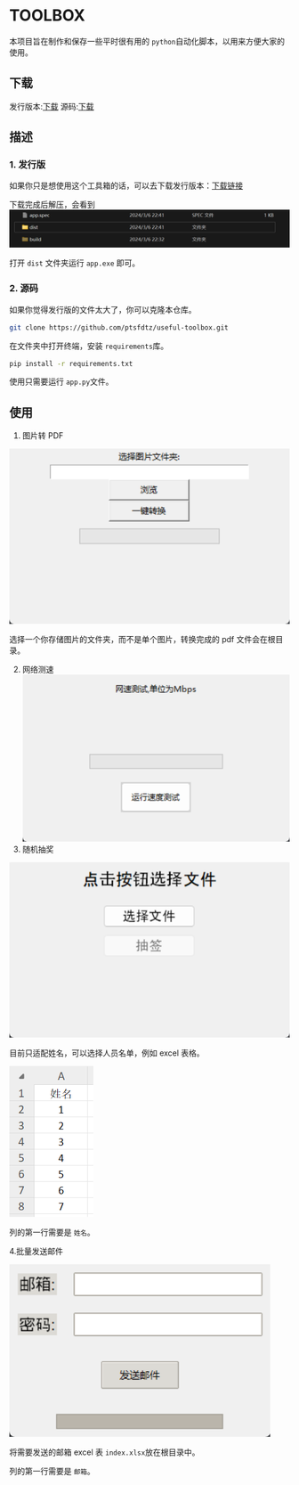 # TOOLBOX

本项目旨在制作和保存一些平时很有用的 `python`自动化脚本，以用来方便大家的使用。

## 下载

发行版本:[下载](https://github.com/ptsfdtz/useful-toolbox/releases/download/0.1.3/Toolbox-0.1.3-x86_64-pc-windows.zip)
源码:[下载](https://github.com/ptsfdtz/useful-toolbox/archive/refs/tags/0.0.4.zip)

## 描述

### 1. 发行版

如果你只是想使用这个工具箱的话，可以去下载发行版本：[下载链接](https://github.com/ptsfdtz/useful-toolbox/releases/download/0.1.3/Toolbox-0.1.3-x86_64-pc-windows.zip)

下载完成后解压，会看到![1709771126585](image/README/1709771126585.png)

打开 `dist` 文件夹运行 `app.exe` 即可。

### 2. 源码

如果你觉得发行版的文件太大了，你可以克隆本仓库。

```sh
git clone https://github.com/ptsfdtz/useful-toolbox.git
```

在文件夹中打开终端，安装 `requirements`库。

```sh
pip install -r requirements.txt
```

使用只需要运行 `app.py`文件。

## 使用

1. 图片转 PDF

![1709771690762](image/README/1709771690762.png)

选择一个你存储图片的文件夹，而不是单个图片，转换完成的 pdf 文件会在根目录。

2. 网络测速
   ![1709771717467](image/README/1709771717467.png)
3. 随机抽奖

![1709772046310](image/README/1709772046310.png)

目前只适配姓名，可以选择人员名单，例如 excel 表格。

![1709772269447](image/README/1709772269447.png)

列的第一行需要是 `姓名`。

4.批量发送邮件

![1709874425999](image/README/1709874425999.png)

将需要发送的邮箱 excel 表 `index.xlsx`放在根目录中。

列的第一行需要是 `邮箱`。
